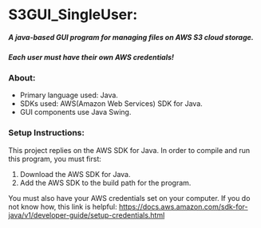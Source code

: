 # S3GUI_SingleUser:
##### A java-based GUI program for managing files on AWS S3 cloud storage.  
**_Each user must have their own AWS credentials!_**

### About:
- Primary language used: Java.
- SDKs used: AWS(Amazon Web Services) SDK for Java.
- GUI components use Java Swing.

### Setup Instructions:
This project replies on the AWS SDK for Java. In order to compile and run this program, you must first:
1. Download the AWS SDK for Java.
2. Add the AWS SDK to the build path for the program.  

You must also have your AWS credentials set on your computer. If you do not know how, this link is helpful: https://docs.aws.amazon.com/sdk-for-java/v1/developer-guide/setup-credentials.html

